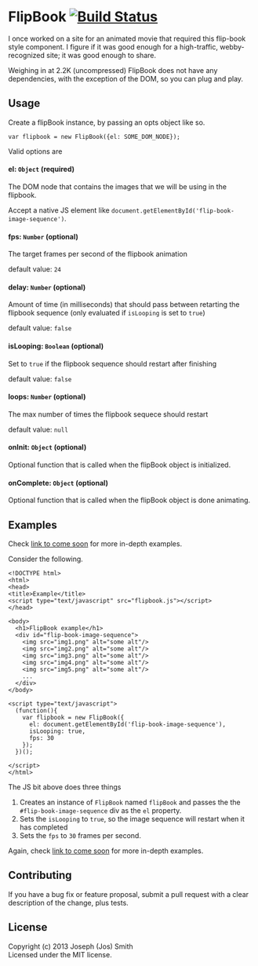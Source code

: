 # FlipBook [![Build Status](https://travis-ci.org/technicolorenvy/flipbook.png)](https://travis-ci.org/technicolorenvy/flipbook)

I once worked on a site for an animated movie that required this flip-book style component. I figure if it was good enough for a high-traffic, webby-recognized site; it was good enough to share.

Weighing in at 2.2K (uncompressed) FlipBook does not have any dependencies, with the exception of the DOM, so you can plug and play. 

## Usage

Create a flipBook instance, by passing an opts object like so.

    var flipbook = new FlipBook({el: SOME_DOM_NODE});

Valid options are 

#### el: `Object` (required)
The DOM node that contains the images that we will be using in the flipbook.

Accept a native JS element like `document.getElementById('flip-book-image-sequence')`.

#### fps: `Number` (optional)
The target frames per second of the flipbook animation

default value: `24`

#### delay: `Number` (optional)
Amount of time (in milliseconds) that should pass between retarting the flipbook sequence (only evaluated if `isLooping` is set to `true`)

default value: `false`

#### isLooping: `Boolean` (optional)
Set to `true` if the flipbook sequence should restart after finishing

default value: `false`

#### loops: `Number` (optional)
The max number of times the flipbook sequece should restart

default value: `null`

#### onInit: `Object` (optional)
Optional function that is called when the flipBook object is initialized.

#### onComplete: `Object` (optional)
Optional function that is called when the flipBook object is done animating.


## Examples
Check [link to come soon]() for more in-depth examples.

Consider the following.

    <!DOCTYPE html>
    <html>
    <head>
    <title>Example</title>
    <script type="text/javascript" src="flipbook.js"></script>
    </head>

    <body>
      <h1>FlipBook example</h1>
      <div id="flip-book-image-sequence">
        <img src="img1.png" alt="some alt"/>
        <img src="img2.png" alt="some alt"/>
        <img src="img3.png" alt="some alt"/>
        <img src="img4.png" alt="some alt"/>
        <img src="img5.png" alt="some alt"/>
        ...
      </div>
    </body>

    <script type="text/javascript">
      (function(){
        var flipbook = new FlipBook({
          el: document.getElementById('flip-book-image-sequence'),
          isLooping: true,
          fps: 30
        });
      })();

    </script>
    </html>

The JS bit above does three things

1. Creates an instance of `FlipBook` named `flipBook` and passes the the `#flip-book-image-sequence` div as the `el` property.
2. Sets the `isLooping` to `true`, so the image sequence will restart when it has completed 
3. Sets the `fps` to `30` frames per second.

Again, check [link to come soon]() for more in-depth examples.

## Contributing
If you have a bug fix or feature proposal, submit a pull request with a clear description of the change, plus tests.

## License
Copyright (c) 2013 Joseph (Jos) Smith  
Licensed under the MIT license.
